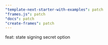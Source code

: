 ```yaml
---
"template-next-starter-with-examples": patch
"frames.js": patch
"docs": patch
"create-frames": patch
---
```


feat: state signing secret option

